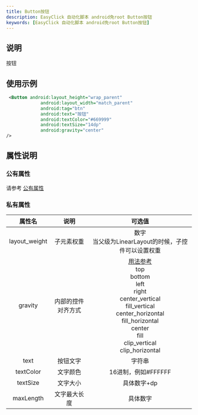```yaml
---
title: Button按钮
description: EasyClick 自动化脚本 android免root Button按钮
keywords: [EasyClick 自动化脚本 android免root Button按钮]
---
```



## 说明
按钮
## 使用示例
```xml showLineNumbers
 <Button android:layout_height="wrap_parent"
             android:layout_width="match_parent"
             android:tag="btn"
             android:text="按钮"
             android:textColor="#669999"
             android:textSize="14dp"
             android:gravity="center"
/>
```

## 属性说明

### 公有属性
请参考 [公有属性](/zh-cn/funcs/ui/ui-native-view.md#公有属性)

### 私有属性

| 属性名 | 说明 | 可选值 |
| :------: | :------: | :------: |
| layout_weight | 子元素权重 | 数字<br/>当父级为LinearLayout的时候，子控件可以设置权重|
| gravity | 内部的控件对齐方式 |[用法参考](https://blog.csdn.net/gaojinshan/article/details/44917205)<br/>top<br/>bottom<br/>left<br/>right<br/>center_vertical<br/>fill_vertical<br/>center_horizontal<br/>fill_horizontal<br/>center<br/>fill<br/>clip_vertical<br/>clip_horizontal<br/> |
| text | 按钮文字 | 字符串 |
| textColor | 文字颜色 | 16进制，例如#FFFFFF |
| textSize | 文字大小 | 具体数字+dp |
| maxLength | 文字最大长度 | 具体数字 |

